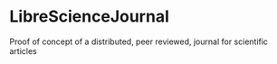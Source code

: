 # LibreScienceJournal
Proof of concept of a distributed, peer reviewed, journal for scientific articles

